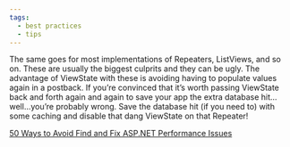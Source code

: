 ```yaml
---
tags:
  - best practices
  - tips
---
```


The same goes for most implementations of Repeaters, ListViews, and so on. These are usually the biggest culprits and they can be ugly. The advantage of ViewState with these is avoiding having to populate values again in a postback. If you’re convinced that it’s worth passing ViewState back and forth again and again to save your app the extra database hit…well…you’re probably wrong. Save the database hit (if you need to) with some caching and disable that dang ViewState on that Repeater!

[50 Ways to Avoid Find and Fix ASP.NET Performance Issues](https://www.red-gate.com/library/50-ways-to-avoid-find-and-fix-asp-net-performance-issues)
